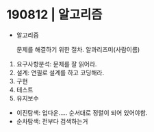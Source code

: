 # 190812 | 알고리즘

- 알고리즘

  문제를 해결하기 위한 절차. 알콰리즈미(사람이름)





1. 요구사항분석: 문제를 잘 읽어라.
2. 설계: 연필로 설계를 하고 코딩해라.
3. 구현
4. 테스트
5. 유지보수



- 이진탐색: 업다운..... 순서대로 정렬이 되어 있어야함.
- 순차탐색: 전부다 검색하는거





